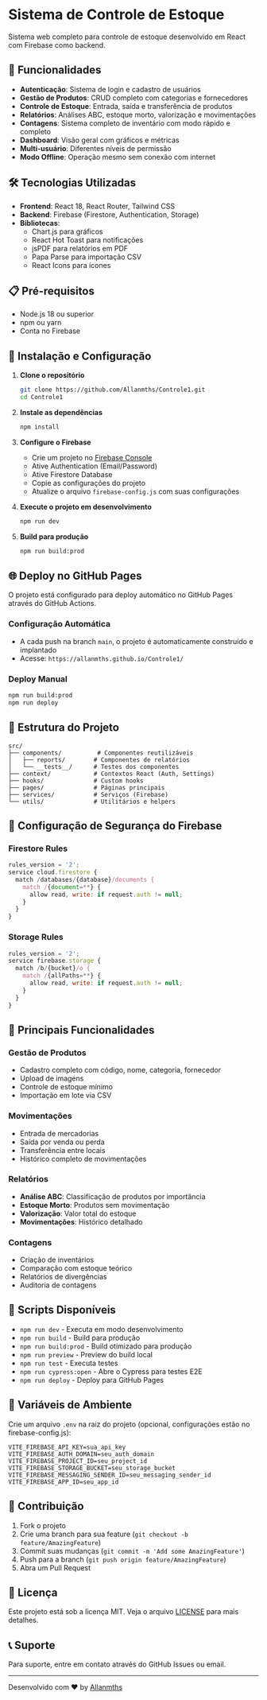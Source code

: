 # Sistema de Controle de Estoque

Sistema web completo para controle de estoque desenvolvido em React com Firebase como backend.

## 🚀 Funcionalidades

- **Autenticação**: Sistema de login e cadastro de usuários
- **Gestão de Produtos**: CRUD completo com categorias e fornecedores
- **Controle de Estoque**: Entrada, saída e transferência de produtos
- **Relatórios**: Análises ABC, estoque morto, valorização e movimentações
- **Contagens**: Sistema completo de inventário com modo rápido e completo
- **Dashboard**: Visão geral com gráficos e métricas
- **Multi-usuário**: Diferentes níveis de permissão
- **Modo Offline**: Operação mesmo sem conexão com internet

## 🛠️ Tecnologias Utilizadas

- **Frontend**: React 18, React Router, Tailwind CSS
- **Backend**: Firebase (Firestore, Authentication, Storage)
- **Bibliotecas**: 
  - Chart.js para gráficos
  - React Hot Toast para notificações
  - jsPDF para relatórios em PDF
  - Papa Parse para importação CSV
  - React Icons para ícones

## 📋 Pré-requisitos

- Node.js 18 ou superior
- npm ou yarn
- Conta no Firebase

## 🔧 Instalação e Configuração

1. **Clone o repositório**
   ```bash
   git clone https://github.com/Allanmths/Controle1.git
   cd Controle1
   ```

2. **Instale as dependências**
   ```bash
   npm install
   ```

3. **Configure o Firebase**
   - Crie um projeto no [Firebase Console](https://console.firebase.google.com/)
   - Ative Authentication (Email/Password)
   - Ative Firestore Database
   - Copie as configurações do projeto
   - Atualize o arquivo `firebase-config.js` com suas configurações

4. **Execute o projeto em desenvolvimento**
   ```bash
   npm run dev
   ```

5. **Build para produção**
   ```bash
   npm run build:prod
   ```

## 🌐 Deploy no GitHub Pages

O projeto está configurado para deploy automático no GitHub Pages através do GitHub Actions.

### Configuração Automática
- A cada push na branch `main`, o projeto é automaticamente construído e implantado
- Acesse: `https://allanmths.github.io/Controle1/`

### Deploy Manual
```bash
npm run build:prod
npm run deploy
```

## 📁 Estrutura do Projeto

```
src/
├── components/          # Componentes reutilizáveis
│   ├── reports/        # Componentes de relatórios
│   └── __tests__/      # Testes dos componentes
├── context/            # Contextos React (Auth, Settings)
├── hooks/              # Custom hooks
├── pages/              # Páginas principais
├── services/           # Serviços (Firebase)
└── utils/              # Utilitários e helpers
```

## 🔐 Configuração de Segurança do Firebase

### Firestore Rules
```javascript
rules_version = '2';
service cloud.firestore {
  match /databases/{database}/documents {
    match /{document=**} {
      allow read, write: if request.auth != null;
    }
  }
}
```

### Storage Rules
```javascript
rules_version = '2';
service firebase.storage {
  match /b/{bucket}/o {
    match /{allPaths=**} {
      allow read, write: if request.auth != null;
    }
  }
}
```

## 📱 Principais Funcionalidades

### Gestão de Produtos
- Cadastro completo com código, nome, categoria, fornecedor
- Upload de imagens
- Controle de estoque mínimo
- Importação em lote via CSV

### Movimentações
- Entrada de mercadorias
- Saída por venda ou perda
- Transferência entre locais
- Histórico completo de movimentações

### Relatórios
- **Análise ABC**: Classificação de produtos por importância
- **Estoque Morto**: Produtos sem movimentação
- **Valorização**: Valor total do estoque
- **Movimentações**: Histórico detalhado

### Contagens
- Criação de inventários
- Comparação com estoque teórico
- Relatórios de divergências
- Auditoria de contagens

## 🚀 Scripts Disponíveis

- `npm run dev` - Executa em modo desenvolvimento
- `npm run build` - Build para produção
- `npm run build:prod` - Build otimizado para produção
- `npm run preview` - Preview do build local
- `npm run test` - Executa testes
- `npm run cypress:open` - Abre o Cypress para testes E2E
- `npm run deploy` - Deploy para GitHub Pages

## 🔧 Variáveis de Ambiente

Crie um arquivo `.env` na raiz do projeto (opcional, configurações estão no firebase-config.js):

```env
VITE_FIREBASE_API_KEY=sua_api_key
VITE_FIREBASE_AUTH_DOMAIN=seu_auth_domain
VITE_FIREBASE_PROJECT_ID=seu_project_id
VITE_FIREBASE_STORAGE_BUCKET=seu_storage_bucket
VITE_FIREBASE_MESSAGING_SENDER_ID=seu_messaging_sender_id
VITE_FIREBASE_APP_ID=seu_app_id
```

## 🤝 Contribuição

1. Fork o projeto
2. Crie uma branch para sua feature (`git checkout -b feature/AmazingFeature`)
3. Commit suas mudanças (`git commit -m 'Add some AmazingFeature'`)
4. Push para a branch (`git push origin feature/AmazingFeature`)
5. Abra um Pull Request

## 📄 Licença

Este projeto está sob a licença MIT. Veja o arquivo [LICENSE](LICENSE) para mais detalhes.

## 📞 Suporte

Para suporte, entre em contato através do GitHub Issues ou email.

---

Desenvolvido com ❤️ by [Allanmths](https://github.com/Allanmths)
